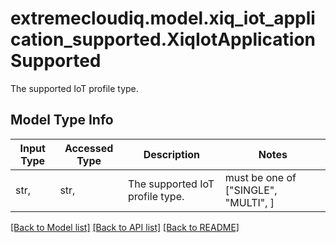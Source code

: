 # extremecloudiq.model.xiq_iot_application_supported.XiqIotApplicationSupported

The supported IoT profile type.

## Model Type Info
Input Type | Accessed Type | Description | Notes
------------ | ------------- | ------------- | -------------
str,  | str,  | The supported IoT profile type. | must be one of ["SINGLE", "MULTI", ] 

[[Back to Model list]](../../README.md#documentation-for-models) [[Back to API list]](../../README.md#documentation-for-api-endpoints) [[Back to README]](../../README.md)

